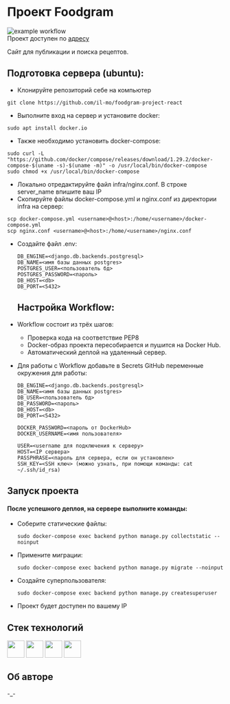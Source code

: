 # Проект Foodgram
![example workflow](https://github.com/il-mo/foodgram-project-react/actions/workflows/main.yml/badge.svg)  
Проект доступен по [адресу](http://51.250.7.207/recipes)
       
Сайт для публикации и поиска рецептов.


## Подготовка сервера (ubuntu):
* Клонируйте репозиторий себе на компьютер
```
git clone https://github.com/il-mo/foodgram-project-react
```

* Выполните вход на сервер и установите docker:
```
sudo apt install docker.io 
```
* Также необходимо установить docker-compose:
```
sudo curl -L "https://github.com/docker/compose/releases/download/1.29.2/docker-compose-$(uname -s)-$(uname -m)" -o /usr/local/bin/docker-compose
sudo chmod +x /usr/local/bin/docker-compose
```
* Локально отредактируйте файл infra/nginx.conf. В строке server_name впишите ваш IP
* Скопируйте файлы docker-compose.yml и nginx.conf из директории infra на сервер:
```
scp docker-compose.yml <username>@<host>:/home/<username>/docker-compose.yml
scp nginx.conf <username>@<host>:/home/<username>/nginx.conf
```

* Cоздайте файл .env:
    ```
    DB_ENGINE=<django.db.backends.postgresql>
    DB_NAME=<имя базы данных postgres>
    POSTGRES_USER=<пользователь бд>
    POSTGRES_PASSWORD=<пароль>
    DB_HOST=<db>
    DB_PORT=<5432>
    ``` 
  ## Настройка Workflow:

* Workflow состоит из трёх шагов:
     - Проверка кода на соответствие PEP8
     - Docker-образ проекта пересобирается и пушится на Docker Hub.
     - Автоматический деплой на удаленный сервер.
  

* Для работы с Workflow добавьте в Secrets GitHub переменные окружения для работы:
    ```
    DB_ENGINE=<django.db.backends.postgresql>
    DB_NAME=<имя базы данных postgres>
    DB_USER=<пользователь бд>
    DB_PASSWORD=<пароль>
    DB_HOST=<db>
    DB_PORT=<5432>
    
    DOCKER_PASSWORD=<пароль от DockerHub>
    DOCKER_USERNAME=<имя пользователя>

    USER=<username для подключения к серверу>
    HOST=<IP сервера>
    PASSPHRASE=<пароль для сервера, если он установлен>
    SSH_KEY=<SSH ключ> (можно узнать, при помощи команды: cat ~/.ssh/id_rsa)
    ```


## Запуск проекта 

#### После успешного деплоя, на сервере выполните команды:

* Соберите статические файлы:
   ```
   sudo docker-compose exec backend python manage.py collectstatic --noinput
   ```
* Примените миграции:
  ```
  sudo docker-compose exec backend python manage.py migrate --noinput
  ```
* Создайте суперпользователя:
  ```
  sudo docker-compose exec backend python manage.py createsuperuser
  ```
* Проект будет доступен по вашему IP
  
## Cтек технологий

<img height="40" src="https://www.python.org/static/community_logos/python-logo-generic.svg">
<img height="40" src="https://static.djangoproject.com/img/logos/django-logo-negative.svg" >
<img height="40" src="https://seeklogo.com/images/P/postgresql-logo-6DBC096ED4-seeklogo.com.png">
<img height="40" src="https://upload.wikimedia.org/wikipedia/commons/4/4e/Docker_%28container_engine%29_logo.svg">

## Об авторе

-_-
 
